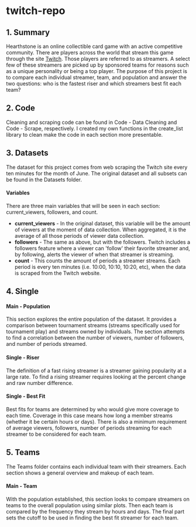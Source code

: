 # twitch-repo
## 1. Summary
Hearthstone is an online collectible card game with an active competitive community. There are players across the world that stream this game through the site [Twitch](www.twitch.tv). Those players are referred to as streamers. A select few of these streamers are picked up by sponsored teams for reasons such as a unique personality or being a top player. The purpose of this project is to compare each individual streamer, team, and population and answer the two questions: who is the fastest riser and which streamers best fit each team? 

## 2. Code
Cleaning and scraping code can be found in Code - Data Cleaning and Code - Scrape, respectively. I created my own functions in the create_list library to clean make the code in each section more presentable. 

## 3. Datasets
The dataset for this project comes from web scraping the Twitch site every ten minutes for the month of June. The original dataset and all subsets can be found in the Datasets folder.

#### Variables
There are three main variables that will be seen in each section: current_viewers, followers, and count. 
* __current_viewers__ - In the original dataset, this variable will be the amount of viewers at the moment of data collection. When aggregated, it is the average of all those periods of viewer data collection.
* __followers__ - The same as above, but with the followers. Twitch includes a followers feature where a viewer can 'follow' their favorite streamer and, by following, alerts the viewer of when that streamer is streaming. 
* __count__ - This counts the amount of periods a streamer streams. Each period is every ten minutes (i.e. 10:00, 10:10, 10:20, etc), when the data is scraped from the Twitch website.

## 4. Single
#### Main - Population
This section explores the entire population of the dataset. It provides a comparison between tournament streams (streams specifically used for tournament play) and streams owned by individuals. The section attempts to find a correlation between the number of viewers, number of followers, and number of periods streamed.

#### Single - Riser
The definition of a fast rising streamer is a streamer gaining popularity at a large rate. To find a rising streamer requires looking at the percent change and raw number difference. 

#### Single - Best Fit
Best fits for teams are determined by who would give more coverage to each time. Coverage in this case means how long a member streams (whether it be certain hours or days). There is also a minimum requirement of average viewers, followers, number of periods streaming for each streamer to be considered for each team.

## 5. Teams
The Teams folder contains each individual team with their streamers. Each section shows a general overview and makeup of each team.

#### Main - Team
With the population established, this section looks to compare streamers on teams to the overall population using similar plots. Then each team is compared by the frequency they stream by hours and days. The final part sets the cutoff to be used in finding the best fit streamer for each team.







